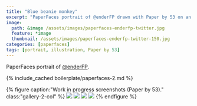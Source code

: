 ```yaml
---
title: "Blue beanie monkey"
excerpt: "PaperFaces portrait of @enderFP drawn with Paper by 53 on an iPad."
image: 
  path: &image /assets/images/paperfaces-enderfp-twitter.jpg 
  feature: *image
  thumbnail: /assets/images/paperfaces-enderfp-twitter-150.jpg
categories: [paperfaces]
tags: [portrait, illustration, Paper by 53]
---
```


PaperFaces portrait of [@enderFP](https://twitter.com/enderFP).

{% include_cached boilerplate/paperfaces-2.md %}

{% figure caption:"Work in progress screenshots (Paper by 53)." class:"gallery-2-col" %}
[![](/assets/images/paperfaces-enderfp-process-1-600.jpg)](/assets/images/paperfaces-enderfp-process-1-lg.jpg)
[![](/assets/images/paperfaces-enderfp-process-2-600.jpg)](/assets/images/paperfaces-enderfp-process-2-lg.jpg)
[![](/assets/images/paperfaces-enderfp-process-3-600.jpg)](/assets/images/paperfaces-enderfp-process-3-lg.jpg)
[![](/assets/images/paperfaces-enderfp-process-4-600.jpg)](/assets/images/paperfaces-enderfp-process-4-lg.jpg)
{% endfigure %}

